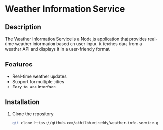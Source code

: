 # Weather Information Service

## Description

The Weather Information Service is a Node.js application that provides real-time weather information based on user input. It fetches data from a weather API and displays it in a user-friendly format.

## Features

- Real-time weather updates
- Support for multiple cities
- Easy-to-use interface

## Installation

1. Clone the repository:
   ```bash
   git clone https://github.com/akhilbhumireddy/weather-info-service.git
